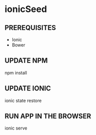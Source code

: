 # ionicSeed

## PREREQUISITES ##

* Ionic
* Bower

## UPDATE NPM ##

npm install

## UPDATE IONIC ##

ionic state restore

## RUN APP IN THE BROWSER ##

ionic serve


